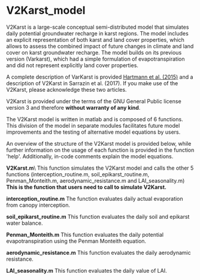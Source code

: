 # V2Karst_model

V2Karst is a large-scale conceptual semi-distributed model that simulates daily potential groundwater recharge in karst regions. The model includes an explicit representation of both karst and land cover properties, which allows to assess the combined impact of future changes in climate and land cover on karst groundwater recharge. The model builds on its previous version (Varkarst), which had a simple formulation of evapotranspiration and did not represent explicitly land cover properties.

A complete description of VarKarst is provided [Hartmann et al. (2015)](https://doi.org/10.5194/gmd-8-1729-2015) and a description of V2Karst in Sarrazin et al. (2017). If you make use of the V2Karst, please acknowledge these two articles.

V2Karst is provided under the terms of the GNU General Public license version 3 and therefore **without warranty of any kind**.

The V2Karst model is written in matlab and is composed of 6 functions. This division of the model in separate modules facilitates future model improvements and the testing of alternative model equations by users.

An overview of the structure of the V2Karst model is provided below, while further information on the usage of each function is provided in the function 'help'. Additionally, in-code comments explain the model equations.

 **V2Karst.m**\ 
This function simulates the V2Karst model and calls the other 5 functions (interception_routine.m, soil_epikarst_routine.m, Penman_Monteith.m, aerodynamic_resistance.m and LAI_seasonality.m)
**This is the function that users need to call to simulate V2Karst.**

**interception_routine.m**
The function evaluates daily actual evaporation from canopy interception.

**soil_epikarst_routine.m**
This function evaluates the daily soil and epikarst water balance.

**Penman_Monteith.m**
This function evaluates the daily potential evapotranspiration using the Penman Monteith equation.

**aerodynamic_resistance.m**
This function evaluates the daily aerodynamic resistance.

**LAI_seasonality.m**
This function evaluates the daily value of LAI.

